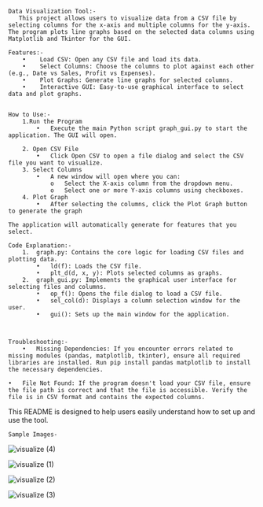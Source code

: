     Data Visualization Tool:-
       This project allows users to visualize data from a CSV file by selecting columns for the x-axis and multiple columns for the y-axis. The program plots line graphs based on the selected data columns using          Matplotlib and Tkinter for the GUI.
    
    Features:-
        •    Load CSV: Open any CSV file and load its data.
        •    Select Columns: Choose the columns to plot against each other (e.g., Date vs Sales, Profit vs Expenses).
        •    Plot Graphs: Generate line graphs for selected columns.
        •    Interactive GUI: Easy-to-use graphical interface to select data and plot graphs.
    
    
    How to Use:-
        1.Run the Program
            •   Execute the main Python script graph_gui.py to start the application. The GUI will open.
    
        2. Open CSV File
            •   Click Open CSV to open a file dialog and select the CSV file you want to visualize.
        3. Select Columns
            •   A new window will open where you can:
                o   Select the X-axis column from the dropdown menu.
                o   Select one or more Y-axis columns using checkboxes.
        4. Plot Graph
            •   After selecting the columns, click the Plot Graph button to generate the graph
    
    The application will automatically generate for features that you select.
    
    Code Explanation:-
        1.  graph.py: Contains the core logic for loading CSV files and plotting data.
            •   ld(f): Loads the CSV file.
            •   plt_d(d, x, y): Plots selected columns as graphs.
        2.  graph_gui.py: Implements the graphical user interface for selecting files and columns.
            •   op_f(): Opens the file dialog to load a CSV file.
            •   sel_col(d): Displays a column selection window for the user.
            •   gui(): Sets up the main window for the application.
        
    
    
    Troubleshooting:-
        •   Missing Dependencies: If you encounter errors related to missing modules (pandas, matplotlib, tkinter), ensure all required libraries are installed. Run pip install pandas matplotlib to install the necessary dependencies.

    •   File Not Found: If the program doesn't load your CSV file, ensure the file path is correct and that the file is accessible. Verify the file is in CSV format and contains the expected columns.

This README is designed to help users easily understand how to set up and use the tool. 

    Sample Images-
![visualize (4)](https://github.com/user-attachments/assets/304d5161-3e66-4df2-9b8a-0e909bf9dd0f)

![visualize (1)](https://github.com/user-attachments/assets/a62a960e-246e-425a-a308-e1c2022f427e)

![visualize (2)](https://github.com/user-attachments/assets/63da4360-c9ae-4aec-9b2b-8b51e6cba1eb)

![visualize (3)](https://github.com/user-attachments/assets/52e72e58-a2b9-42dd-ae0c-146dc530da51)






